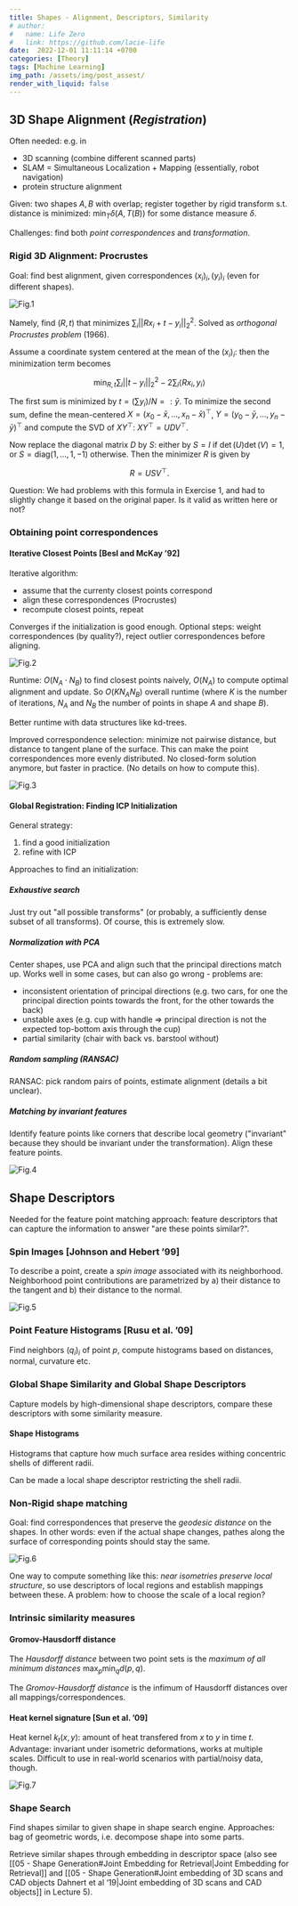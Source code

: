 ```yaml
---
title: Shapes - Alignment, Descriptors, Similarity
# author:
#   name: Life Zero
#   link: https://github.com/lacie-life
date:  2022-12-01 11:11:14 +0700
categories: [Theory]
tags: [Machine Learning]
img_path: /assets/img/post_assest/
render_with_liquid: false
---
```


## 3D Shape Alignment (*Registration*)
Often needed: e.g. in 
- 3D scanning (combine different scanned parts)
- SLAM = Simultaneous Localization + Mapping (essentially, robot navigation)
- protein structure alignment

Given: two shapes $A, B$ with overlap; register together by rigid transform s.t. distance is minimized: $\min_T \delta(A, T(B))$ for some distance measure $\delta$.

Challenges: find both *point correspondences* and *transformation*.

### Rigid 3D Alignment: Procrustes

Goal: find best alignment, given correspondences $(x_i)_i, (y_i)_i$ (even for different shapes).

![Fig.1](https://github.com/lacie-life/lacie-life.github.io/blob/main/assets/img/post_assest/chair-alignment.png?raw=true)

Namely, find $(R, t)$ that minimizes $\sum_i ||R x_i + t - y_i||_2^2$. Solved as *orthogonal Procrustes problem* (1966).

Assume a coordinate system centered at the mean of the $(x_i)_i$: then the minimization term becomes

$$\min_{R, t} \sum_i ||t-y_i||_2^2 - 2\sum_i \langle R x_i, y_i \rangle$$

The first sum is minimized by $t = (\sum y_i)/N =: \bar{y}$. To minimize the second sum, define the mean-centered $X = (x_0 - \bar{x}, \dots, x_n - \bar{x})^\top$, $Y = (y_0 - \bar{y}, \dots, y_n - \bar{y})^\top$ and compute the SVD of $XY^\top$: $XY^\top = UDV^\top$.

Now replace the diagonal matrix $D$ by $S$: either by $S = I$ if $\det(U)\det(V)=1$, or $S = \text{diag}(1, \dots, 1, -1)$ otherwise. Then the minimizer $R$ is given by

$$R = USV^\top.$$

Question: We had problems with this formula in Exercise 1, and had to slightly change it based on the original paper. Is it valid as written here or not?

### Obtaining point correspondences
#### Iterative Closest Points [Besl and McKay ’92]
Iterative algorithm:
- assume that the currenty closest points correspond
- align these correspondences (Procrustes)
- recompute closest points, repeat

Converges if the initialization is good enough. Optional steps: weight correspondences (by quality?), reject outlier correspondences before aligning.

![Fig.2](https://github.com/lacie-life/lacie-life.github.io/blob/main/assets/img/post_assest/iterative-closest-points.png?raw=true)

Runtime: $O(N_A \cdot N_B)$ to find closest points naively, $O(N_A)$ to compute optimal alignment and update. So $O(K N_A N_B)$ overall runtime (where $K$ is the number of iterations, $N_A$ and $N_B$ the number of points in shape $A$ and shape $B$).

Better runtime with data structures like kd-trees.

Improved correspondence selection: minimize not pairwise distance, but distance to tangent plane of the surface. This can make the point correspondences more evenly distributed. No closed-form solution anymore, but faster in practice. (No details on how to compute this).

![Fig.3](https://github.com/lacie-life/lacie-life.github.io/blob/main/assets/img/post_assest/icp-tangent-plane.png?raw=true)

#### Global Registration: Finding ICP Initialization
General strategy: 
1. find a good initialization
2. refine with ICP

Approaches to find an initialization:

##### Exhaustive search
Just try out "all possible transforms" (or probably, a sufficiently dense subset of all transforms). Of course, this is extremely slow.

##### Normalization with PCA
Center shapes, use PCA and align such that the principal directions match up. Works well in some cases, but can also go wrong - problems are:
- inconsistent orientation of principal directions (e.g. two cars, for one the principal direction points towards the front, for the other towards the back)
- unstable axes (e.g. cup with handle => principal direction is not the expected top-bottom axis through the cup)
- partial similarity (chair with back vs. barstool without)

##### Random sampling (RANSAC)
RANSAC: pick random pairs of points, estimate alignment (details a bit unclear).

##### Matching by invariant features
Identify feature points like corners that describe local geometry ("invariant" because they should be invariant under the transformation). Align these feature points.

![Fig.4](https://github.com/lacie-life/lacie-life.github.io/blob/main/assets/img/post_assest/feature-points.png?raw=true)

## Shape Descriptors
Needed for the feature point matching approach: feature descriptors that can capture the information to answer "are these points similar?".

### Spin Images [Johnson and Hebert ’99]
To describe a point, create a *spin image* associated with its neighborhood. Neighborhood point contributions are parametrized by a) their distance to the tangent and b) their distance to the normal.

![Fig.5](https://github.com/lacie-life/lacie-life.github.io/blob/main/assets/img/post_assest/spin-image.png?raw=true)

### Point Feature Histograms [Rusu et al. ’09]
Find neighbors $(q_i)_i$ of point $p$, compute histograms based on distances, normal, curvature etc.

### Global Shape Similarity and Global Shape Descriptors
Capture models by high-dimensional shape descriptors, compare these descriptors with some similarity measure.

#### Shape Histograms
Histograms that capture how much surface area resides withing concentric shells of different radii.

Can be made a local shape descriptor restricting the shell radii.

### Non-Rigid shape matching
Goal: find correspondences that preserve the *geodesic distance* on the shapes. In other words: even if the actual shape changes, pathes along the surface of corresponding points should stay the same.

![Fig.6](https://github.com/lacie-life/lacie-life.github.io/blob/main/assets/img/post_assest/nonrigid-elephant.png?raw=true)

One way to compute something like this: *near isometries preserve local structure*, so use descriptors of local regions and establish mappings between these. A problem: how to choose the scale of a local region?

### Intrinsic similarity measures
#### Gromov-Hausdorff distance
The *Hausdorff distance* between two point sets is the *maximum of all minimum distances* $\max_p \min_{q} d(p, q)$.

The *Gromov-Hausdorff distance* is the infimum of Hausdorff distances over all mappings/correspondences.


#### Heat kernel signature [Sun et al. ’09]
Heat kernel $k_t(x, y)$: amount of heat transfered from $x$ to $y$ in time $t$. Advantage: invariant under isometric deformations, works at multiple scales. Difficult to use in real-world scenarios with partial/noisy data, though.

![Fig.7](https://github.com/lacie-life/lacie-life.github.io/blob/main/assets/img/post_assest/heat-kernel.png?raw=true)

### Shape Search
Find shapes similar to given shape in shape search engine. Approaches: bag of geometric words, i.e. decompose shape into some parts.

Retrieve similar shapes through embedding in descriptor space (also see [[05 - Shape Generation#Joint Embedding for Retrieval|Joint Embedding for Retrieval]] and [[05 - Shape Generation#Joint embedding of 3D scans and CAD objects Dahnert et al ‘19|Joint embedding of 3D scans and CAD objects]] in Lecture 5).
